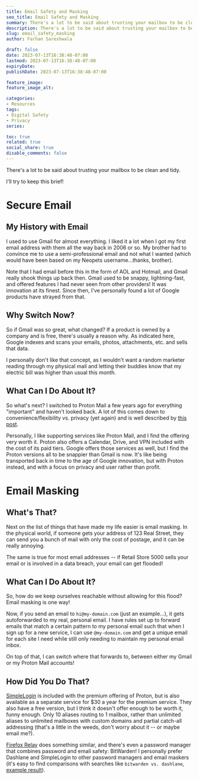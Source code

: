 ```yaml
---
title: Email Safety and Masking
seo_title: Email Safety and Masking
summary: There's a lot to be said about trusting your mailbox to be clean and tidy, both in-person and digitally. Let's talk about the digital side. 
description: There's a lot to be said about trusting your mailbox to be clean and tidy, both in-person and digitally. Let's talk about the digital side. 
slug: email_safety_masking
author: Farhan Sareshwala

draft: false
date: 2023-07-13T16:38:48-07:00
lastmod: 2023-07-13T16:38:48-07:00
expiryDate: 
publishDate: 2023-07-13T16:38:48-07:00

feature_image: 
feature_image_alt: 

categories:
- Resources
tags:
- Digital Safety
- Privacy
series:

toc: true
related: true
social_share: true
disable_comments: false
---
```


There's a lot to be said about trusting your mailbox to be clean and tidy. 

I'll try to keep this brief!

# Secure Email
## My History with Email
I used to use Gmail for almost everything. I liked it a lot when I got my first email address with them all the way back in 2006 or so. My brother had to convince me to use a semi-professional email and not what I wanted (which would have been based on my Neopets username...thanks, brother).

Note that I had email before this in the form of AOL and Hotmail, and Gmail really shook things up back then. Gmail used to be snappy, lightning-fast, and offered features I had never seen from other providers! It was innovation at its finest. Since then, I've personally found a lot of Google products have strayed from that.

## Why Switch Now?
So if Gmail was so great, what changed? If a product is owned by a company and is free, there's usually a reason why. As indicated here, Google indexes and scans your emails, photos, attachments, etc. and sells that data. 

I personally don't like that concept, as I wouldn't want a random marketer reading through my physical mail and letting their buddies know that my electric bill was higher than usual this month.

## What Can I Do About It?
So what's next? I switched to Proton Mail a few years ago for everything "important" and haven't looked back. A lot of this comes down to convenience/flexibility vs. privacy (yet again) and is well described by [this post](https://kinsta.com/blog/protonmail-vs-gmail/).

Personally, I like supporting services like Proton Mail, and I find the offering very worth it. Proton also offers a Calendar, Drive, and VPN included with the cost of its paid tiers. Google offers those services as well, but I find the Proton versions all to be snappier than Gmail is now. It's like being transported back in time to the age of Google innovation, but with Proton instead, and with a focus on privacy and user rather than profit.



# Email Masking
## What's That?
Next on the list of things that have made my life easier is email masking. In the physical world, if someone gets your address of 123 Real Street, they can send you a bunch of mail with only the cost of postage, and it can be really annoying. 

The same is true for most email addresses -- if Retail Store 5000 sells your email or is involved in a data breach, your email can get flooded!

## What Can I Do About It?
So, how do we keep ourselves reachable without allowing for this flood? Email masking is one way! 

Now, if you send an email to `hi@my-domain.com` (just an example...), it gets autoforwarded to my real, personal email. I have rules set up to forward emails that match a certain pattern to my personal email such that when I sign up for a new service, I can use `@my-domain.com` and get a unique email for each site I need while still only needing to maintain my personal email inbox. 

On top of that, I can switch where that forwards to, between either my Gmail or my Proton Mail accounts!

## How Did You Do That?
[SimpleLogin](https://simplelogin.io/pricing/) is included with the premium offering of Proton, but is also available as a separate service for $30 a year for the premium service. They also have a free version, but I think it doesn't offer enough to be worth it, funny enough. Only 10 aliases routing to 1 mailbox, rather than unlimited aliases to unlimited mailboxes with custom domains and partial catch-all addressing (that's a little in the weeds, don't worry about it -- or maybe email me?).

[Firefox Relay](https://relay.firefox.com/) does something similar, and there's even a password manager that combines password and email safety: BitWarden! I personally prefer Dashlane and SimpleLogin to other password managers and email maskers (it's easy to find comparisons with searches like `bitwarden vs. dashlane`, [example result](https://cybernews.com/best-password-managers/bitwarden-vs-dashlane/)).
